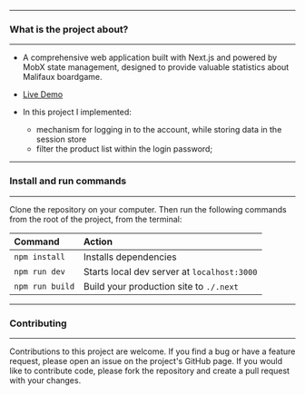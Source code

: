 ----
### What is the project about?
----
- A comprehensive web application built with Next.js and powered by MobX state management, designed to provide valuable statistics about Malifaux boardgame. 

- <a target="_blank" href="https://app.malifaux.ru/" rel="nofollow">Live Demo</a>

- In this project I implemented: 
	- mechanism for logging in to the account, while storing data in the session store
	- filter the product list within the login password;

----
### Install and run commands
----

Clone the repository on your computer. Then run the following commands from the root of the project, from the terminal:

| Command                | Action                                             |
| :--------------------- | :------------------------------------------------- |
| `npm install`          | Installs dependencies                              |
| `npm run dev`          | Starts local dev server at `localhost:3000`        |
| `npm run build`        | Build your production site to `./.next`    |   

----
### Contributing
----

Contributions to this project are welcome. If you find a bug or have a feature request, please open an issue on the project's GitHub page. If you would like to contribute code, please fork the repository and create a pull request with your changes.